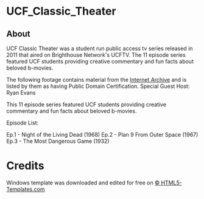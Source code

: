 # UCF_Classic_Theater

## About 

UCF Classic Theater was a student run public access tv series released in 2011 that aired on Brighthouse Network's UCFTV. The 11 episode series featured UCF students providing creative commentary and fun facts about beloved b-movies.

The following footage contains material from the [Internet Archive](https://www.internetarchive.com) and is listed by them as having Public Domain Certification. Special Guest Host: Ryan Evans 

This 11 episode series featured UCF students providing creative commentary and fun facts about beloved b-movies.


Episode List:

Ep.1 - Night of the Living Dead (1968)
Ep.2 - Plan 9 From Outer Space (1967)
Ep.3 - The Most Dangerous Game (1932)



# Credits

Windows template was downloaded and edited for free on [© HTML5-Templates.com](https://www.html5-templates.com)